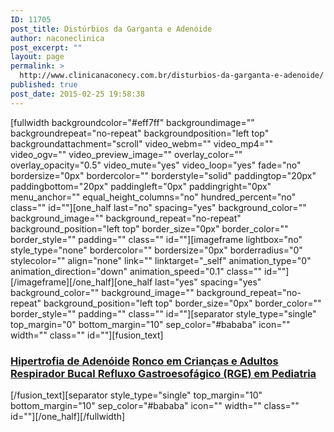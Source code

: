 ```yaml
---
ID: 11705
post_title: Distúrbios da Garganta e Adenóide
author: naconeclinica
post_excerpt: ""
layout: page
permalink: >
  http://www.clinicanaconecy.com.br/disturbios-da-garganta-e-adenoide/
published: true
post_date: 2015-02-25 19:58:38
---
```

[fullwidth backgroundcolor="#eff7ff" backgroundimage="" backgroundrepeat="no-repeat" backgroundposition="left top" backgroundattachment="scroll" video_webm="" video_mp4="" video_ogv="" video_preview_image="" overlay_color="" overlay_opacity="0.5" video_mute="yes" video_loop="yes" fade="no" bordersize="0px" bordercolor="" borderstyle="solid" paddingtop="20px" paddingbottom="20px" paddingleft="0px" paddingright="0px" menu_anchor="" equal_height_columns="no" hundred_percent="no" class="" id=""][one_half last="no" spacing="yes" background_color="" background_image="" background_repeat="no-repeat" background_position="left top" border_size="0px" border_color="" border_style="" padding="" class="" id=""][imageframe lightbox="no" style_type="none" bordercolor="" bordersize="0px" borderradius="0" stylecolor="" align="none" link="" linktarget="_self" animation_type="0" animation_direction="down" animation_speed="0.1" class="" id=""] <img alt="" src="http://www.clinicanaconecy.com.br/wp-content/uploads/2015/02/a01.jpg" />[/imageframe][/one_half][one_half last="yes" spacing="yes" background_color="" background_image="" background_repeat="no-repeat" background_position="left top" border_size="0px" border_color="" border_style="" padding="" class="" id=""][separator style_type="single" top_margin="0" bottom_margin="10" sep_color="#bababa" icon="" width="" class="" id=""][fusion_text]
<h3><a title="Hipertrofia de Adenóide" href="http://www.clinicanaconecy.com.br/areas-de-atuacao/hipertrofia-de-adenoide/">Hipertrofia de Adenóide</a>
<a title="Ronco em Crianças" href="http://www.clinicanaconecy.com.br/areas-de-atuacao/ronco-em-criancas/">Ronco em Crianças e Adultos
</a><a title="Respirador Bucal em Crianças" href="http://www.clinicanaconecy.com.br/areas-de-atuacao/respirador-bucal-em-criancas/">Respirador Bucal
</a><a title="Refluxo Gastroesofágico (RGE) em Pediatria" href="http://www.clinicanaconecy.com.br/areas-de-atuacao/refluxo-gastro-esofagico/">Refluxo Gastroesofágico (RGE) em Pediatria</a></h3>
[/fusion_text][separator style_type="single" top_margin="10" bottom_margin="10" sep_color="#bababa" icon="" width="" class="" id=""][/one_half][/fullwidth]